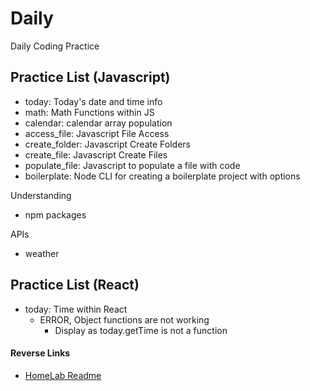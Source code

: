 # Daily
Daily Coding Practice


## Practice List (Javascript)
- today: Today's date and time info
- math: Math Functions within JS
- calendar: calendar array population
- access_file: Javascript File Access
- create_folder: Javascript Create Folders
- create_file: Javascript Create Files
- populate_file: Javascript to populate a file with code
- boilerplate: Node CLI for creating a boilerplate project with options

Understanding
- npm packages

APIs
- weather

## Practice List (React)
- today: Time within React  
  - ERROR, Object functions are not working
    - Display as today.getTime is not a function


#### Reverse Links
- [HomeLab Readme](../README.md)